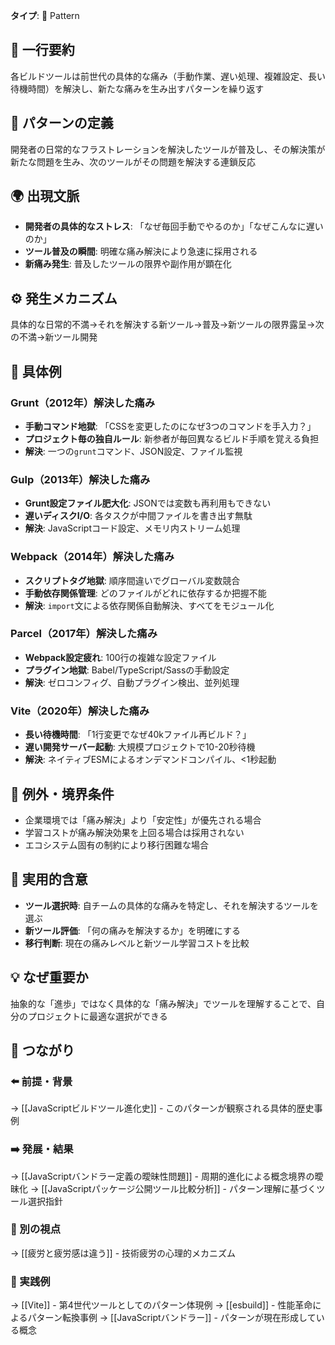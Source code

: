 **タイプ**: 🧩 Pattern

## 📝 一行要約
各ビルドツールは前世代の具体的な痛み（手動作業、遅い処理、複雑設定、長い待機時間）を解決し、新たな痛みを生み出すパターンを繰り返す

## 🎯 パターンの定義
開発者の日常的なフラストレーションを解決したツールが普及し、その解決策が新たな問題を生み、次のツールがその問題を解決する連鎖反応

## 🌍 出現文脈
- **開発者の具体的なストレス**: 「なぜ毎回手動でやるのか」「なぜこんなに遅いのか」
- **ツール普及の瞬間**: 明確な痛み解決により急速に採用される
- **新痛み発生**: 普及したツールの限界や副作用が顕在化

## ⚙️ 発生メカニズム
具体的な日常的不満→それを解決する新ツール→普及→新ツールの限界露呈→次の不満→新ツール開発

## 📝 具体例

### Grunt（2012年）解決した痛み
- **手動コマンド地獄**: 「CSSを変更したのになぜ3つのコマンドを手入力？」
- **プロジェクト毎の独自ルール**: 新参者が毎回異なるビルド手順を覚える負担
- **解決**: 一つの`grunt`コマンド、JSON設定、ファイル監視

### Gulp（2013年）解決した痛み
- **Grunt設定ファイル肥大化**: JSONでは変数も再利用もできない
- **遅いディスクI/O**: 各タスクが中間ファイルを書き出す無駄
- **解決**: JavaScriptコード設定、メモリ内ストリーム処理

### Webpack（2014年）解決した痛み
- **スクリプトタグ地獄**: 順序間違いでグローバル変数競合
- **手動依存関係管理**: どのファイルがどれに依存するか把握不能
- **解決**: `import`文による依存関係自動解決、すべてをモジュール化

### Parcel（2017年）解決した痛み
- **Webpack設定疲れ**: 100行の複雑な設定ファイル
- **プラグイン地獄**: Babel/TypeScript/Sassの手動設定
- **解決**: ゼロコンフィグ、自動プラグイン検出、並列処理

### Vite（2020年）解決した痛み
- **長い待機時間**: 「1行変更でなぜ40kファイル再ビルド？」
- **遅い開発サーバー起動**: 大規模プロジェクトで10-20秒待機
- **解決**: ネイティブESMによるオンデマンドコンパイル、<1秒起動

## 🚫 例外・境界条件
- 企業環境では「痛み解決」より「安定性」が優先される場合
- 学習コストが痛み解決効果を上回る場合は採用されない
- エコシステム固有の制約により移行困難な場合

## 🎯 実用的含意
- **ツール選択時**: 自チームの具体的な痛みを特定し、それを解決するツールを選ぶ
- **新ツール評価**: 「何の痛みを解決するか」を明確にする
- **移行判断**: 現在の痛みレベルと新ツール学習コストを比較

## 💡 なぜ重要か
抽象的な「進歩」ではなく具体的な「痛み解決」でツールを理解することで、自分のプロジェクトに最適な選択ができる

## 🔗 つながり
### ⬅️ 前提・背景
→ [[JavaScriptビルドツール進化史]] - このパターンが観察される具体的歴史事例

### ➡️ 発展・結果
→ [[JavaScriptバンドラー定義の曖昧性問題]] - 周期的進化による概念境界の曖昧化
→ [[JavaScriptパッケージ公開ツール比較分析]] - パターン理解に基づくツール選択指針

### 🔀 別の視点
→ [[疲労と疲労感は違う]] - 技術疲労の心理的メカニズム

### 🎯 実践例
→ [[Vite]] - 第4世代ツールとしてのパターン体現例
→ [[esbuild]] - 性能革命によるパターン転換事例
→ [[JavaScriptバンドラー]] - パターンが現在形成している概念